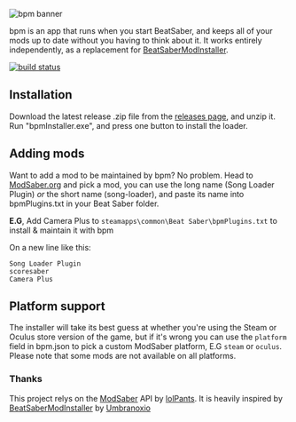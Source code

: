 ![bpm banner](http://overflo.me/random/bpmbanner.png)

bpm is an app that runs when you start BeatSaber, and keeps all of your mods up to date without you having to think about it. It works entirely independently, as a replacement for [BeatSaberModInstaller](https://github.com/Umbranoxio/BeatSaberModInstaller).

[![build status](https://travis-ci.com/Adybo123/bpm.svg?branch=master)](https://travis-ci.com/Adybo123/bpm)

## Installation

Download the latest release .zip file from the [releases page](https://github.com/Adybo123/BeatSaberFullAuto/releases), and unzip it. Run "bpmInstaller.exe", and press one button to install the loader. 

## Adding mods

Want to add a mod to be maintained by bpm? No problem. Head to [ModSaber.org](https://www.modsaber.org/) and pick a mod, you can use the long name (Song Loader Plugin) *or* the short name (song-loader), and paste its name into bpmPlugins.txt in your Beat Saber folder.

**E.G**, Add Camera Plus to ```steamapps\common\Beat Saber\bpmPlugins.txt``` to install & maintain it with bpm

On a new line like this:
```
Song Loader Plugin
scoresaber
Camera Plus
```

## Platform support

The installer will take its best guess at whether you're using the Steam or Oculus store version of the game, but if it's wrong you can use the ```platform``` field in bpm.json to pick a custom ModSaber platform, E.G ```steam``` or ```oculus```. Please note that some mods are not available on all platforms.


### Thanks

This project relys on the [ModSaber](https://github.com/lolPants/ModSaber) API by [lolPants](https://github.com/lolPants). It is heavily inspired by [BeatSaberModInstaller](https://github.com/Umbranoxio/BeatSaberModInstaller) by [Umbranoxio](https://github.com/Umbranoxio)

